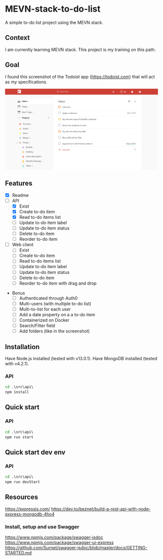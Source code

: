 # MEVN-stack-to-do-list

A simple to-do list project using the MEVN stack.

## Context

I am currently learning MEVN stack. This project is my training on this path.

## Goal

I found this screenshot of the Todoist app (<https://todoist.com>) that will act as my specifications.

![todoist screenshot](./images/Todoist.png)

## Features

- [x] Readme
- [ ] API
  - [x] Exist
  - [x] Create to-do item
  - [x] Read to-do items list
  - [ ] Update to-do item label
  - [ ] Update to-do item status
  - [ ] Delete to-do item
  - [ ] Reorder to-do item
- [ ] Web client
  - [ ] Exist
  - [ ] Create to-do item
  - [ ] Read to-do items list
  - [ ] Update to-do item label
  - [ ] Update to-do item status
  - [ ] Delete to-do item
  - [ ] Reorder to-do item with drag and drop
- Bonus
  - [ ] Authenticated through Auth0
  - [ ] Multi-users (with multiple to-do list)
  - [ ] Multi-to-list for each user
  - [ ] Add a date property on a a to-do item
  - [ ] Containerized on Docker
  - [ ] Search/Filter field
  - [ ] Add folders (like in the screenshot)

## Installation

Have Node.js installed (tested with v13.0.1).
Have MongoDB installed (tested with v4.2.1).

### API

```cmd
cd .\src\api\
npm install
```

## Quick start

### API

```cmd
cd .\src\api\
npm run start
```

## Quick start dev env

### API

```cmd
cd .\src\api\
npm run devStart
```

## Resources

<https://expressjs.com/>
<https://dev.to/beznet/build-a-rest-api-with-node-express-mongodb-4ho4>

### Install, setup and use Swagger

<https://www.npmjs.com/package/swagger-jsdoc>
<https://www.npmjs.com/package/swagger-ui-express>
<https://github.com/Surnet/swagger-jsdoc/blob/master/docs/GETTING-STARTED.md>
